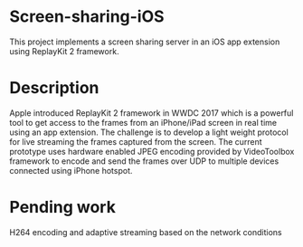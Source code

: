 # Screen-sharing-iOS
This project implements a screen sharing server in an iOS app extension using ReplayKit 2 framework. 

# Description
Apple introduced ReplayKit 2 framework in WWDC 2017 which is a powerful tool to get access to the frames from an iPhone/iPad screen in real time using an app extension. The challenge is to develop a light weight protocol for live streaming the frames captured from the screen. The current prototype uses hardware enabled JPEG encoding provided by VideoToolbox framework to encode and send the frames over UDP to multiple devices connected using iPhone hotspot.

# Pending work
H264 encoding and adaptive streaming based on the network conditions

